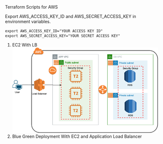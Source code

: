 Terraform Scripts for AWS 

Export AWS_ACCESS_KEY_ID and AWS_SECRET_ACCESS_KEY in environment variables.
```
export AWS_ACCESS_KEY_ID="YOUR ACCESS KEY ID"
export AWS_SECRET_ACCESS_KEY="YOUR SECRET ACCESS KEY"
```
1. EC2 With LB 
![EC2 With LB Diagram](/diagrams/EC2-with-LB.png)
2. Blue Green Deployment With EC2 and Application Load Balancer